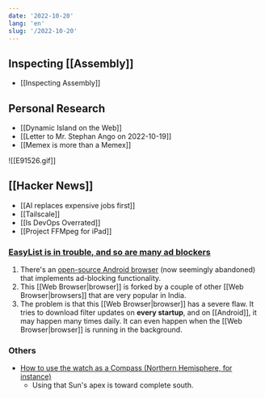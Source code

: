 ```yaml
---
date: '2022-10-20'
lang: 'en'
slug: '/2022-10-20'
---
```


## Inspecting [[Assembly]]

- [[Inspecting Assembly]]

## Personal Research

- [[Dynamic Island on the Web]]
- [[Letter to Mr. Stephan Ango on 2022-10-19]]
- [[Memex is more than a Memex]]

![[E91526.gif]]

## [[Hacker News]]

- [[AI replaces expensive jobs first]]
- [[Tailscale]]
- [[Is DevOps Overrated]]
- [[Project FFMpeg for iPad]]

### [EasyList is in trouble, and so are many ad blockers](https://adguard.com/en/blog/easylist-filter-problem-help.html)

1. There's an [open-source Android browser](https://github.com/hazuki0x0/YuzuBrowser) (now seemingly abandoned) that implements ad-blocking functionality.
2. This [[Web Browser|browser]] is forked by a couple of other [[Web Browser|browsers]] that are very popular in India.
3. The problem is that this [[Web Browser|browser]] has a severe flaw. It tries to download filter updates on **every startup**, and on [[Android]], it may happen many times daily. It can even happen when the [[Web Browser|browser]] is running in the background.

### Others

- [How to use the watch as a Compass (Northern Hemisphere, for instance)](https://www.citizenwatch-global.com/support/exterior/direction.html)
  - Using that Sun's apex is toward complete south.
